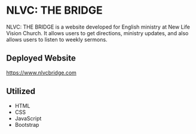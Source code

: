 # NLVC: THE BRIDGE

NLVC: THE BRIDGE is a website developed for English ministry at New Life Vision Church. It allows users to get directions, ministry updates, and also allows users to listen to weekly sermons.

## Deployed Website

https://www.nlvcbridge.com

## Utilized

* HTML
* CSS
* JavaScript
* Bootstrap
